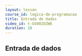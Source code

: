 ```yaml
---
layout: lesson
course_id: logica-de-programacao
title: Entrada de dados
video_id: t-GS002DZWE
duration: 10
---
```


## Entrada de dados
